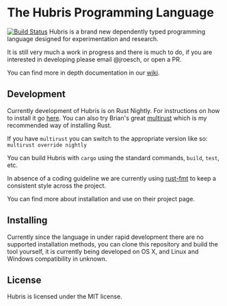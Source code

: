 # The Hubris Programming Language
[![Build Status](https://travis-ci.org/hubris-lang/hubris.svg?branch=master)](https://travis-ci.org/hubris-lang/hubris)
Hubris is a brand new dependently typed programming language designed for
experimentation and research.

It is still very much a work in progress and there is much to do, if
you are interested in developing please email @jroesch, or open a PR.

You can find more in depth documentation in our [wiki](https://github.com/hubris-lang/hubris/wiki).

## Development

Currently development of Hubris is on Rust Nightly. For instructions on how to
install it go [here](https://www.rust-lang.org/downloads.html). You can also try
Brian's great [multirust](https://github.com/brson/multirust) which is my recommended
way of installing Rust.

If you have `multirust` you can switch to the appropriate version like so:
`multirust override nightly`

You can build Hubris with `cargo` using the standard commands, `build`, `test`,
etc.

In absence of a coding guideline we are currently using
[rust-fmt](https://github.com/rust-lang-nursery/rustfmt)
to keep a consistent style across the project.

You can find more about installation and use on their project page.

## Installing

Currently since the language in under rapid development there are no supported
installation methods, you can clone this repository and build the tool yourself,
it is currently being developed on OS X, and Linux and Windows compatibility
in unknown.

## License

Hubris is licensed under the MIT license.
